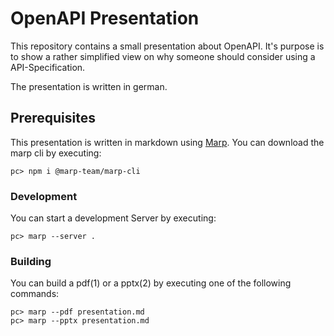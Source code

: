 # OpenAPI Presentation

This repository contains a small presentation about OpenAPI. It's purpose is to show a rather simplified view on why someone should consider using a API-Specification.

The presentation is written in german.

## Prerequisites

This presentation is written in markdown using [Marp](https://www.npmjs.com/package/@marp-team/marp-cli).
You can download the marp cli by executing:

```
pc> npm i @marp-team/marp-cli
```

### Development

You can start a development Server by executing:

```
pc> marp --server .
```

### Building

You can build a pdf(1) or a pptx(2) by executing one of the following commands:

```
pc> marp --pdf presentation.md
pc> marp --pptx presentation.md
```
